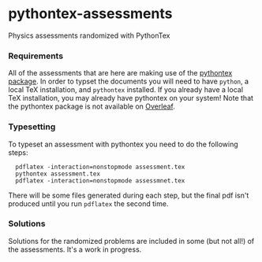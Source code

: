 # pythontex-assessments
Physics assessments randomized with PythonTex

### Requirements
All of the assessments that are here are making use of the [pythontex package](https://github.com/gpoore/pythontex). In order to typset the documents you will need to have ``python``, a local TeX installation, and ``pythontex`` installed. If you already have a local TeX installation, you may already have pythontex on your system! Note that the pythontex package is not available on [Overleaf](https://overleaf.com).

### Typesetting

To typeset an assessment with pythontex you need to do the following steps:


      pdflatex -interaction=nonstopmode assessment.tex
      pythontex assessment.tex
      pdflatex -interaction=nonstopmode assessmnet.tex

There will be some files generated during each step, but the final pdf isn't produced until you run ``pdflatex`` the second time.

### Solutions

Solutions for the randomized problems are included in some (but not all!) of the assessments.  It's a work in progress.
 